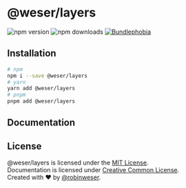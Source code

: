 # @weser/layers

<img alt="npm version" src="https://badge.fury.io/js/@weser%2Flayers.svg"> <img alt="npm downloads" src="https://img.shields.io/npm/dm/@weser/layers.svg"> <a href="https://bundlephobia.com/result?p=@weser/layers@latest"><img alt="Bundlephobia" src="https://img.shields.io/bundlephobia/minzip/@weser/layers.svg"></a>

## Installation

```sh
# npm
npm i --save @weser/layers
# yarn
yarn add @weser/layers
# pnpm
pnpm add @weser/layers
```

## Documentation

## License

@weser/layers is licensed under the [MIT License](http://opensource.org/licenses/MIT).<br>
Documentation is licensed under [Creative Common License](http://creativecommons.org/licenses/by/4.0/).<br>
Created with ♥ by [@robinweser](http://weser.io).

